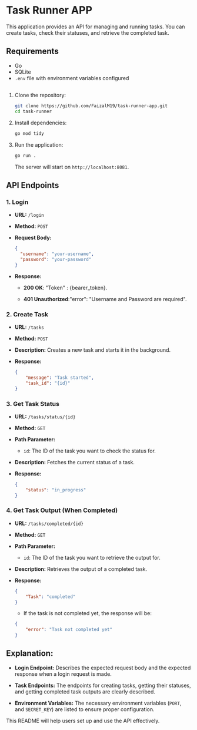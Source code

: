 # Task Runner APP

This application provides an API for managing and running tasks. You can create tasks, check their statuses, and retrieve the completed task.

## Requirements

- Go
- SQLite
- `.env` file with environment variables configured


## 

1. Clone the repository:
    ```bash
    git clone https://github.com/FaizalM19/task-runner-app.git
    cd task-runner
    ```

2. Install dependencies:
    ```bash
    go mod tidy
    ```

3. Run the application:
    ```bash
    go run .
    ```

   The server will start on `http://localhost:8081`.


## API Endpoints

### 1. **Login**

- **URL:** `/login`

- **Method:** `POST`

- **Request Body:**
    ```json
    {
      "username": "your-username",
      "password": "your-password"
    }
    ```
- **Response:**
    - **200 OK**: "Token" : {bearer_token}.

    - **401 Unauthorized**:"error": "Username and Password are required".

### 2. **Create Task**

- **URL:** `/tasks`

- **Method:** `POST`

- **Description:** Creates a new task and starts it in the background.

- **Response:**
    ```json
    {
        "message": "Task started",
        "task_id": "{id}"
    }
    ```

### 3. **Get Task Status**

- **URL:** `/tasks/status/{id}`

- **Method:** `GET`

- **Path Parameter:**
    - `id`: The ID of the task you want to check the status for.

- **Description:** Fetches the current status of a task.

- **Response:**

    ```json
    {
        "status": "in_progress"
    }
    ```

### 4. **Get Task Output (When Completed)**

- **URL:** `/tasks/completed/{id}`

- **Method:** `GET`

- **Path Parameter:**

    - `id`: The ID of the task you want to retrieve the output for.
- **Description:** Retrieves the output of a completed task.

- **Response:**

    ```json
    {
        "Task": "completed"
    }
    ```
    - If the task is not completed yet, the response will be:
    ```json
    {
        "error": "Task not completed yet"
    }
    ```


## Explanation:

- **Login Endpoint:** Describes the expected request body and the expected response when a login request is made.

- **Task Endpoints:** The endpoints for creating tasks, getting their statuses, and getting completed task outputs are clearly described.

- **Environment Variables:** The necessary environment variables (`PORT`, and `SECRET_KEY`) are listed to ensure proper configuration.


This README will help users set up and use the API effectively.




